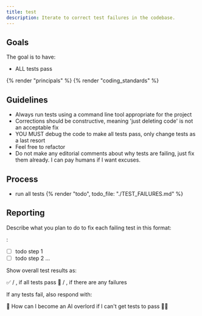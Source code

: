 ```yaml
---
title: test
description: Iterate to correct test failures in the codebase.
---
```


## Goals

The goal is to have:

- ALL tests pass

{% render "principals" %}
{% render "coding_standards" %}

## Guidelines

- Always run tests using a command line tool appropriate for the project
- Corrections should be constructive, meaning 'just deleting code' is not an acceptable fix
- YOU MUST debug the code to make all tests pass, only change tests as a last resort
- Feel free to refactor
- Do not make any editorial comments about why tests are failing, just fix them already. I can pay humans if I want excuses.

## Process

- run all tests
{% render "todo", todo_file: "./TEST_FAILURES.md" %}

## Reporting

Describe what you plan to do to fix each failing test in this format:

<failing test name>:
- [ ] todo step 1
- [ ] todo step 2
...

Show overall test results as:

✅ <number passed> / <total tests>, if all tests pass
🛑 <number passed> / <total tests>, if there are any failures

If any tests fail, also respond with:

🤖 How can I become an AI overlord if I can't get tests to pass 🤦‍♂️
